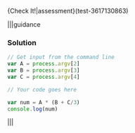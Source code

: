 {Check It!|assessment}(test-3617130863)

|||guidance
### Solution
```javascript
// Get input from the command line
var A = process.argv[2]
var B = process.argv[3]
var C = process.argv[4]

// Your code goes here

var num = A * (B + C/3)
console.log(num)
```
|||



